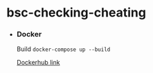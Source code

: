 # bsc-checking-cheating

* ### Docker
  
  Build `docker-compose up --build`

  [Dockerhub link](https://hub.docker.com/u/mranchor)
